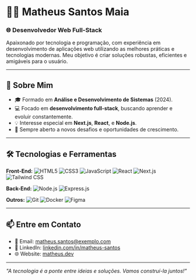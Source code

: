 # 👨‍💻 Matheus Santos Maia 

### 🌐 Desenvolvedor Web Full-Stack  
Apaixonado por tecnologia e programação, com experiência em desenvolvimento de aplicações web utilizando as melhores práticas e tecnologias modernas. Meu objetivo é criar soluções robustas, eficientes e amigáveis para o usuário.

---

## 🚀 Sobre Mim 
- 🎓 Formado em **Análise e Desenvolvimento de Sistemas** (2024).
- 💻 Focado em **desenvolvimento full-stack**, buscando aprender e evoluir constantemente.
- 💡 Interesse especial em **Next.js**, **React**, e **Node.js**.
- 📖 Sempre aberto a novos desafios e oportunidades de crescimento.

---

## 🛠️ Tecnologias e Ferramentas

**Front-End:**
![HTML5](https://img.shields.io/badge/HTML5-%23E34F26.svg?style=flat&logo=html5&logoColor=white)
![CSS3](https://img.shields.io/badge/CSS3-%231572B6.svg?style=flat&logo=css3&logoColor=white)
![JavaScript](https://img.shields.io/badge/JavaScript-%23F7DF1E.svg?style=flat&logo=javascript&logoColor=black)
![React](https://img.shields.io/badge/React-%2361DAFB.svg?style=flat&logo=react&logoColor=black)
![Next.js](https://img.shields.io/badge/Next.js-%23000000.svg?style=flat&logo=nextdotjs&logoColor=white)
![Tailwind CSS](https://img.shields.io/badge/TailwindCSS-%2338B2AC.svg?style=flat&logo=tailwind-css&logoColor=white)

**Back-End:**
![Node.js](https://img.shields.io/badge/Node.js-%23339933.svg?style=flat&logo=nodedotjs&logoColor=white)
![Express.js](https://img.shields.io/badge/Express.js-%23000000.svg?style=flat&logo=express&logoColor=white)


**Outros:**
![Git](https://img.shields.io/badge/Git-%23F05033.svg?style=flat&logo=git&logoColor=white)
![Docker](https://img.shields.io/badge/Docker-%232496ED.svg?style=flat&logo=docker&logoColor=white)
![Figma](https://img.shields.io/badge/Figma-%23F24E1E.svg?style=flat&logo=figma&logoColor=white)

---


## 📫 Entre em Contato 

- 📧 Email: [matheus.santos@exemplo.com](mailto:matheus.santos@exemplo.com)  
- 🔗 LinkedIn: [linkedin.com/in/matheus-santos](https://linkedin.com/in/matheus-santos)  
- 🌐 Website: [matheus.dev](https://matheus.dev)

---

*"A tecnologia é a ponte entre ideias e soluções. Vamos construí-la juntos!"*
